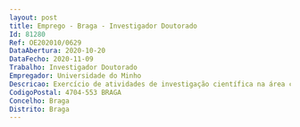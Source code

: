 ```yaml
--- 
layout: post
title: Emprego - Braga - Investigador Doutorado
Id: 81280
Ref: OE202010/0629
DataAbertura: 2020-10-20
DataFecho: 2020-11-09
Trabalho: Investigador Doutorado
Empregador: Universidade do Minho
Descricao: Exercício de atividades de investigação científica na área científica deMatemática, com vista a realizar trabalhos num dos seguintes domínios  Álgebra Linear  Lógica  EquaçõesDiferenciais  Geometria Riemanniana e Relatividade  Topologia Algébrica.
CodigoPostal: 4704-553 BRAGA
Concelho: Braga
Distrito: Braga
--- 
```

